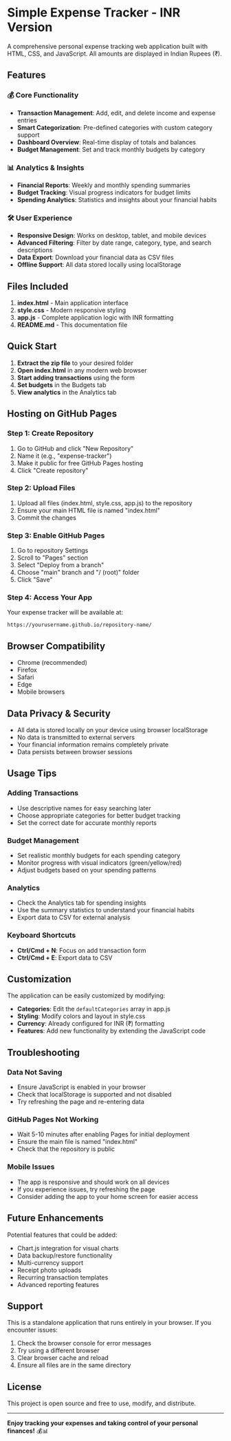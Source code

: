 # Simple Expense Tracker - INR Version

A comprehensive personal expense tracking web application built with HTML, CSS, and JavaScript. All amounts are displayed in Indian Rupees (₹).

## Features

### 💰 Core Functionality
- **Transaction Management**: Add, edit, and delete income and expense entries
- **Smart Categorization**: Pre-defined categories with custom category support
- **Dashboard Overview**: Real-time display of totals and balances
- **Budget Management**: Set and track monthly budgets by category

### 📊 Analytics & Insights
- **Financial Reports**: Weekly and monthly spending summaries
- **Budget Tracking**: Visual progress indicators for budget limits
- **Spending Analytics**: Statistics and insights about your financial habits

### 🛠️ User Experience
- **Responsive Design**: Works on desktop, tablet, and mobile devices
- **Advanced Filtering**: Filter by date range, category, type, and search descriptions
- **Data Export**: Download your financial data as CSV files
- **Offline Support**: All data stored locally using localStorage

## Files Included

1. **index.html** - Main application interface
2. **style.css** - Modern responsive styling
3. **app.js** - Complete application logic with INR formatting
4. **README.md** - This documentation file

## Quick Start

1. **Extract the zip file** to your desired folder
2. **Open index.html** in any modern web browser
3. **Start adding transactions** using the form
4. **Set budgets** in the Budgets tab
5. **View analytics** in the Analytics tab

## Hosting on GitHub Pages

### Step 1: Create Repository
1. Go to GitHub and click "New Repository"
2. Name it (e.g., "expense-tracker")
3. Make it public for free GitHub Pages hosting
4. Click "Create repository"

### Step 2: Upload Files
1. Upload all files (index.html, style.css, app.js) to the repository
2. Ensure your main HTML file is named "index.html"
3. Commit the changes

### Step 3: Enable GitHub Pages
1. Go to repository Settings
2. Scroll to "Pages" section
3. Select "Deploy from a branch"
4. Choose "main" branch and "/ (root)" folder
5. Click "Save"

### Step 4: Access Your App
Your expense tracker will be available at:
```
https://yourusername.github.io/repository-name/
```

## Browser Compatibility

- Chrome (recommended)
- Firefox
- Safari
- Edge
- Mobile browsers

## Data Privacy & Security

- All data is stored locally on your device using browser localStorage
- No data is transmitted to external servers
- Your financial information remains completely private
- Data persists between browser sessions

## Usage Tips

### Adding Transactions
- Use descriptive names for easy searching later
- Choose appropriate categories for better budget tracking
- Set the correct date for accurate monthly reports

### Budget Management
- Set realistic monthly budgets for each spending category
- Monitor progress with visual indicators (green/yellow/red)
- Adjust budgets based on your spending patterns

### Analytics
- Check the Analytics tab for spending insights
- Use the summary statistics to understand your financial habits
- Export data to CSV for external analysis

### Keyboard Shortcuts
- **Ctrl/Cmd + N**: Focus on add transaction form
- **Ctrl/Cmd + E**: Export data to CSV

## Customization

The application can be easily customized by modifying:

- **Categories**: Edit the `defaultCategories` array in app.js
- **Styling**: Modify colors and layout in style.css
- **Currency**: Already configured for INR (₹) formatting
- **Features**: Add new functionality by extending the JavaScript code

## Troubleshooting

### Data Not Saving
- Ensure JavaScript is enabled in your browser
- Check that localStorage is supported and not disabled
- Try refreshing the page and re-entering data

### GitHub Pages Not Working
- Wait 5-10 minutes after enabling Pages for initial deployment
- Ensure the main file is named "index.html"
- Check that the repository is public

### Mobile Issues
- The app is responsive and should work on all devices
- If you experience issues, try refreshing the page
- Consider adding the app to your home screen for easier access

## Future Enhancements

Potential features that could be added:
- Chart.js integration for visual charts
- Data backup/restore functionality
- Multi-currency support
- Receipt photo uploads
- Recurring transaction templates
- Advanced reporting features

## Support

This is a standalone application that runs entirely in your browser. If you encounter issues:

1. Check the browser console for error messages
2. Try using a different browser
3. Clear browser cache and reload
4. Ensure all files are in the same directory

## License

This project is open source and free to use, modify, and distribute.

---

**Enjoy tracking your expenses and taking control of your personal finances!** 💰📊

